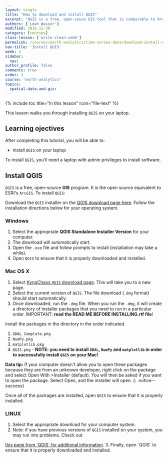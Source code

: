 ```yaml
---
layout: single
title: "How to download and install QGIS"
excerpt: "QGIS is a free, open-souce GIS tool that is comparable to ArcMap. This lesson walks through how to install QGIS on your computer."
authors: ['Leah Wasser']
modified: 2016-12-30
category: [courses]
class-lesson: ['write-clean-code']
permalink: /courses/earth-analytics/time-series-data/download-install-qgis/
nav-title: 'Install QGIS'
week: 2
sidebar:
  nav:
author_profile: false
comments: true
order: 3
course: "earth-analytics"
topics:
  spatial-data-and-gis:
---
```


{% include toc title="In this lesson" icon="file-text" %}

This lesson walks you through installing `QGIS` on your laptop.

<div class='notice--success' markdown="1">

## <i class="fa fa-graduation-cap" aria-hidden="true"></i> Learning ojectives

After completing this tutorial, you will be able to:

* Install `QGIS` on your laptop

To install `QGIS`, you'll need a laptop with admin privileges to install software.

</div>

## Install QGIS
`QGIS` is a free, open-source **GIS** program. It is the open source
equivalent to ESRI's `ArcGIS`. To install `QGIS`:

Download the `QGIS` installer on the
<a href="http://www.qgis.org/en/site/forusers/download.html" target="_blank">
QGIS download page here</a>. Follow the installation directions below for your
operating system.

### Windows

1. Select the appropriate **QGIS Standalone Installer Version** for your computer.
2. The download will automatically start.
3. Open the `.exe` file and follow prompts to install (installation may take a
while).
4. Open `QGIS` to ensure that it is properly downloaded and installed.

### Mac OS X

1. Select <a href="http://www.kyngchaos.com/software/qgis/" target="_blank">
KyngChaos `QGIS` download page</a>. This will take you to a new page.
2. Select the current version of `QGIS`. The file download (`.dmg` format) should
start automatically.
3. Once downloaded, run the `.dmg` file. When you run the `.dmg`, it will create a
directory of installer packages that you need to run in a particular order.
IMPORTANT: **read the READ ME BEFORE INSTALLING.rtf file**!

Install the packages in the directory in the order indicated.

1. `GDAL Complete.pkg`
2. `NumPy.pkg`
3. `matplotlib.pkg`
4. `QGIS.pkg` - **NOTE: you need to install `GDAL`, `NumPy` and `matplotlib` in order to successfully install `QGIS` on your Mac!**

<i class="fa fa-star"></i> **Data tip:** If your computer doesn't allow you to
open these packages because they are from an unknown developer, right click on
the package and select Open With >Installer (default). You will then be asked
if you want to open the package. Select Open, and the installer will open.
{: .notice--success}

Once all of the packages are installed, open `QGIS` to ensure that it is properly
installed.

### LINUX

1. Select the appropriate download for your computer system.
2. Note: if you have previous versions of `QGIS` installed on your system, you may
run into problems. Check out
<a href="https://www.qgis.org/en/site/forusers/alldownloads.html" target="_blank">
this page from `QGIS` for additional information</a>.
3. Finally, open `QGIS` to ensure that it is properly downloaded and installed.
